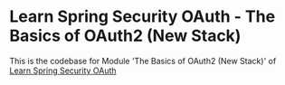 # Learn Spring Security OAuth - The Basics of OAuth2 (New Stack)

This is the codebase for Module 'The Basics of OAuth2 (New Stack)' of [Learn Spring Security OAuth](http://bit.ly/github-lsso)
